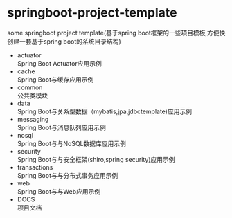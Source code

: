 springboot-project-template
===========================================================
some springboot project template(基于spring boot框架的一些项目模板,方便快创建一套基于spring boot的系统目录结构)  

- actuator  
Spring Boot Actuator应用示例
- cache   
Spring Boot与缓存应用示例
- common   
公共类模块
- data   
Spring Boot与关系型数据（mybatis,jpa,jdbctemplate)应用示例
- messaging   
Spring Boot与消息队列应用示例
- nosql   
Spring Boot与与NoSQL数据库应用示例
- security   
Spring Boot与与安全框架(shiro,spring security)应用示例
- transactions   
Spring Boot与与分布式事务应用示例
- web   
Spring Boot与与Web应用示例
- DOCS     
项目文档